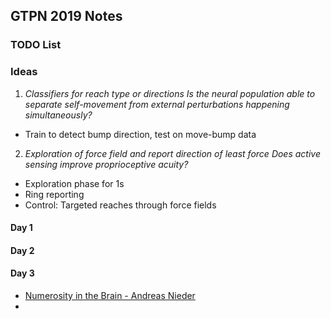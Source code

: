 ## GTPN 2019 Notes

### TODO List

### Ideas
1. *Classifiers for reach type or directions*
_Is the neural population able to separate self-movement from external perturbations happening simultaneously?_
  - Train to detect bump direction, test on move-bump data

2. *Exploration of force field and report direction of least force*
_Does active sensing improve proprioceptive acuity?_
  - Exploration phase for 1s
  - Ring reporting
  - Control: Targeted reaches through force fields

#### Day 1

#### Day 2

#### Day 3
- [Numerosity in the Brain - Andreas Nieder](GTPN/2019-08-31-Numerosity.md)
- 
